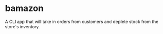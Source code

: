 # bamazon
A CLI app that will take in orders from customers and deplete stock from the store's inventory.
